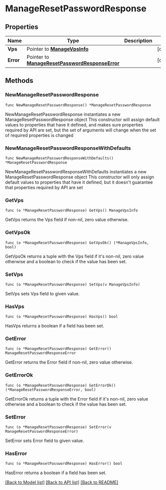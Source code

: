# ManageResetPasswordResponse

## Properties

Name | Type | Description | Notes
------------ | ------------- | ------------- | -------------
**Vps** | Pointer to [**ManageVpsInfo**](ManageVpsInfo.md) |  | [optional] 
**Error** | Pointer to [**ManageResetPasswordResponseError**](ManageResetPasswordResponseError.md) |  | [optional] 

## Methods

### NewManageResetPasswordResponse

`func NewManageResetPasswordResponse() *ManageResetPasswordResponse`

NewManageResetPasswordResponse instantiates a new ManageResetPasswordResponse object
This constructor will assign default values to properties that have it defined,
and makes sure properties required by API are set, but the set of arguments
will change when the set of required properties is changed

### NewManageResetPasswordResponseWithDefaults

`func NewManageResetPasswordResponseWithDefaults() *ManageResetPasswordResponse`

NewManageResetPasswordResponseWithDefaults instantiates a new ManageResetPasswordResponse object
This constructor will only assign default values to properties that have it defined,
but it doesn't guarantee that properties required by API are set

### GetVps

`func (o *ManageResetPasswordResponse) GetVps() ManageVpsInfo`

GetVps returns the Vps field if non-nil, zero value otherwise.

### GetVpsOk

`func (o *ManageResetPasswordResponse) GetVpsOk() (*ManageVpsInfo, bool)`

GetVpsOk returns a tuple with the Vps field if it's non-nil, zero value otherwise
and a boolean to check if the value has been set.

### SetVps

`func (o *ManageResetPasswordResponse) SetVps(v ManageVpsInfo)`

SetVps sets Vps field to given value.

### HasVps

`func (o *ManageResetPasswordResponse) HasVps() bool`

HasVps returns a boolean if a field has been set.

### GetError

`func (o *ManageResetPasswordResponse) GetError() ManageResetPasswordResponseError`

GetError returns the Error field if non-nil, zero value otherwise.

### GetErrorOk

`func (o *ManageResetPasswordResponse) GetErrorOk() (*ManageResetPasswordResponseError, bool)`

GetErrorOk returns a tuple with the Error field if it's non-nil, zero value otherwise
and a boolean to check if the value has been set.

### SetError

`func (o *ManageResetPasswordResponse) SetError(v ManageResetPasswordResponseError)`

SetError sets Error field to given value.

### HasError

`func (o *ManageResetPasswordResponse) HasError() bool`

HasError returns a boolean if a field has been set.


[[Back to Model list]](../README.md#documentation-for-models) [[Back to API list]](../README.md#documentation-for-api-endpoints) [[Back to README]](../README.md)


